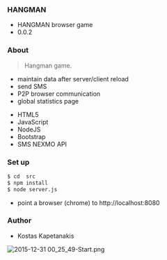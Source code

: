 ### HANGMAN ###

* HANGMAN browser game
* 0.0.2

### About ###

>Hangman game.

* maintain data after server/client reload
* send SMS
* P2P browser communication
* global statistics page


- HTML5
- JavaScript
- NodeJS
- Bootstrap
- SMS NEXMO API

### Set up ###
```sh
$ cd  src
$ npm install
$ node server.js
```
* point a browser (chrome) to http://localhost:8080

### Author ###

* Kostas Kapetanakis

![2015-12-31 00_25_49-Start.png](https://bitbucket.org/repo/y6Rzgo/images/3009464578-2015-12-31%2000_25_49-Start.png)